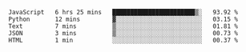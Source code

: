 <!--START_SECTION:waka-->
```text
JavaScript   6 hrs 25 mins   ███████████████████████▒░   93.92 % 
Python       12 mins         ▓░░░░░░░░░░░░░░░░░░░░░░░░   03.15 % 
Text         7 mins          ▒░░░░░░░░░░░░░░░░░░░░░░░░   01.81 % 
JSON         3 mins          ▒░░░░░░░░░░░░░░░░░░░░░░░░   00.73 % 
HTML         1 min           ░░░░░░░░░░░░░░░░░░░░░░░░░   00.37 % 
```
<!--END_SECTION:waka-->
